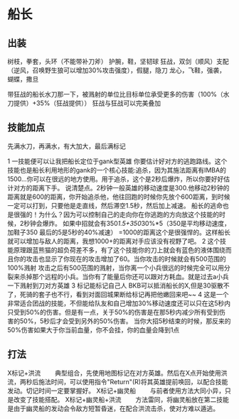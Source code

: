 # 船长

## 出装
树枝，拳套，头环（不能带补刀斧）
护腕，鞋，坚韧球
狂战，双剑（顺风）支配（逆风，召唤野生狼可以增加30%攻击强度），假腿，隐刀
龙心，飞鞋，强袭，蝴蝶，撒旦

带狂战的船长水刀那一下，被溅射的单位比目标单位承受更多的伤害（100%（水刀提供）+35%（狂战提供））
狂战与狂战可以完美叠加

## 技能加点
先满水刀，再满水，有大加大，最后满标记

1 一技能便可以让我把船长定位于gank型英雄
你要估计好对方的逃跑路线。这个技能也是船长利用地形的gank的一个核心技能:追杀，因为其施法距离有IMBA的1500…你可以在很远的地方使用。用于追杀，这个是2秒后爆炸，所以你要好好估计对方的距离下手。
    说清楚点。2秒钟一般英雄的移动速度是300.他移动2秒钟的距离就是600的距离，你开始追杀他，他往回跑的时候你先放个600距离，到时候一定可以打到，只要他是走直线，然后滞空1.5秒，然后加上减速。
    船长的逃命也是很强的！为什么？因为可以控制自己的走向你在你逃跑的方向放这个技能的时候，2秒钟会爆炸。
    如果中招就会有350*1.5+350*30%*5（350是平均移动速度，加鞋子350 最后的5是5秒的40%减速）    =1000的距离这个是很强悍的。这样船长就可以增加与敌人的距离，我想1000+的距离对手应该没有视野了吧。
2 这个技能原理跟蓝熊猫的超负荷差不多，有了这个技能你的刀上就会有蓝色的液体围绕而且你的攻击也显示了你现在的攻击增加了60。当你攻击的时候就会有500范围的100%溅射
攻击之后有500范围的溅射，当你离一个小兵很远的时候完全可以用分裂来杀掉那个远程的小兵。当你有了能量后你还可以跟对方耗血。就是过去a小兵一下溅射到刀对方英雄
3 标记能标记自己人
BKB可以抵消船长的X,但是30驱散不了，死骑的套子也不行，看到对面回城果断给标记再把他嫩回来吧~~
4 这是一个非常适合团战的技能，不但能给队友和自己增加30%移动速度还可以只在这5秒内只受到50%的伤害。但是有一点，关于50%的伤害是在那5秒内减少所有受到伤害的50%，5秒后才会受到另外的50%伤害。
当你大招5秒结束的时候，那反来的50%伤害如果大于你当前血量，你不会挂，你的血量会降到1点

## 打法
X标记+洪流
　　典型组合，先使用地图标记在对方英雄。然后在X点开始使用洪流，两秒后施法时间，可以使用指令"Return"(R)将其英雄提前唤回，以配合技能发动。切记时间一定要掌握好。
X标记+幽灵船
　　与前者使用方法大同小异，只是改变了技能搭配。
X标记+幽灵船+洪流
　　方法雷同，将幽灵船放在第二技能是由于幽灵船的发动会令敌方短暂昏迷，在配合洪流击杀，使对方难以遁逃。
